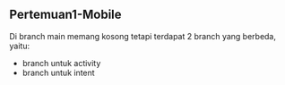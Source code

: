 ## Pertemuan1-Mobile
Di branch main memang kosong tetapi terdapat 2 branch yang berbeda, yaitu: 
- branch untuk activity
- branch untuk intent
